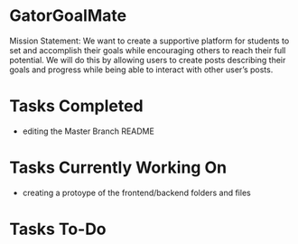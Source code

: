 # GatorGoalMate
Mission Statement: We want to create a supportive platform for students to set and accomplish their goals while encouraging others to reach their full potential. We will do this by allowing users to create posts describing their goals and progress while being able to interact with other user’s posts. 

# Tasks Completed
- editing the Master Branch README

# Tasks Currently Working On
- creating a protoype of the frontend/backend folders and files

# Tasks To-Do
